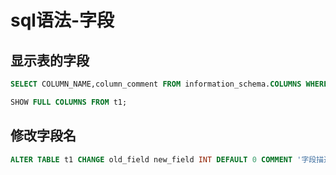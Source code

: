 # sql语法-字段

## 显示表的字段

```sql
SELECT COLUMN_NAME,column_comment FROM information_schema.COLUMNS WHERE table_name = 't1' AND table_schema = 'd1';
```

```sql
SHOW FULL COLUMNS FROM t1;
```

## 修改字段名

```sql
ALTER TABLE t1 CHANGE old_field new_field INT DEFAULT 0 COMMENT '字段描述';
```
